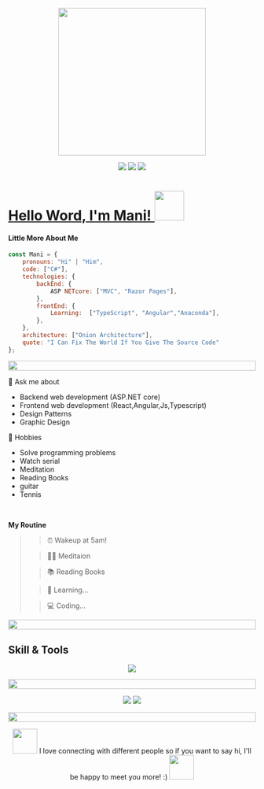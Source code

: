 <p align="center"><img src="https://media.giphy.com/media/cUAGuLiEcTBwRfkAQq/giphy.gif" width="300"></p>

<p align="center"><a href="https://t.me/+mani.aspx"><img src="https://img.shields.io/badge/Telegram-2CA5E0?style=for-the-badge&logo=telegram&logoColor=white"></a> <a href="https://wa.me/989358883639"><img src="https://img.shields.io/badge/WhatsApp-25D366?style=for-the-badge&logo=whatsapp&logoColor=white"></a> <a href="https://instagram.com/codemrl?mani.aspx"><img src="https://img.shields.io/badge/Instagram-E4405F?style=for-the-badge&logo=instagram&logoColor=white"></a</p>

# Hello Word, I'm Mani! <a href="https://www.gautamkrishnar.com/"><img src="https://media.giphy.com/media/hvRJCLFzcasrR4ia7z/giphy.gif" width="60"></a>


#### Little More About Me
```javascript
const Mani = {
    pronouns: "Hi" | "Him",
    code: ["C#"],
    technologies: {
        backEnd: {
            ASP NETcore: ["MVC", "Razor Pages"],
        },
        frontEnd: {
            Learning:  ["TypeScript", "Angular","Anaconda"],
        },
    },
    architecture: ["Onion Architecture"],
    quote: "I Can Fix The World If You Give The Source Code"
};
```
<p align="center">
<img src="https://i.imgur.com/dBaSKWF.gif" height="20" width="100%">
</p>

💬 Ask me about
- Backend web development (ASP.NET core)
- Frontend web development (React,Angular,Js,Typescript)
- Design Patterns
- Graphic Design

🎲 Hobbies
- Solve programming problems
- Watch serial
- Meditation
- Reading Books
- guitar
- Tennis
<br/>

**My Routine** 

>> ⏰ Wakeup at 5am!
 > 
>> 🧘‍♀️ Meditaion
 >
>> 📚 Reading Books
 > 
>> 🧠 Learning...
 > 
>> 💻 Coding...
 >
>
<p align="center">
<img src="https://i.imgur.com/dBaSKWF.gif" height="20" width="100%">
</p>

## Skill & Tools
<p align="center"><a href="https://github.com/mani-agah"><img src="https://skillicons.dev/icons?i=js,typescript,python,dotnet,angular,visualstudio"></a>
  
<p align="center">
<img src="https://i.imgur.com/dBaSKWF.gif" height="20" width="100%">
</p>

<p align="center">
<img src="https://streak-stats.demolab.com?user=Maral%20Mosafer&theme=black-ice&hide_border=true&border_radius=5&card_width=500)](https://git.io/streak-stats">
<img src="https://github-readme-stats.vercel.app/api/top-langs/?username=MaralMosafer&hide_progress=true&theme=dark">
</p>

<p align="center">
<img src="https://i.imgur.com/dBaSKWF.gif" height="20" width="100%">
</p>

<p align="center">
<img src="https://media.tenor.com/c3CBzmFnqHYAAAAi/hug.gif" width="50">
I love connecting with different people so if you want to say hi, I'll be happy to meet you more! :)
<img src="https://media.tenor.com/c3CBzmFnqHYAAAAi/hug.gif" width="50">
</p>
